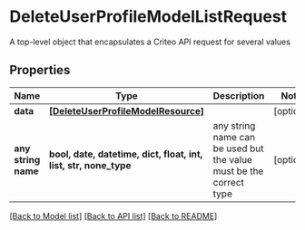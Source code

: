 # DeleteUserProfileModelListRequest

A top-level object that encapsulates a Criteo API request for several values

## Properties
Name | Type | Description | Notes
------------ | ------------- | ------------- | -------------
**data** | [**[DeleteUserProfileModelResource]**](DeleteUserProfileModelResource.md) |  | [optional] 
**any string name** | **bool, date, datetime, dict, float, int, list, str, none_type** | any string name can be used but the value must be the correct type | [optional]

[[Back to Model list]](../README.md#documentation-for-models) [[Back to API list]](../README.md#documentation-for-api-endpoints) [[Back to README]](../README.md)


